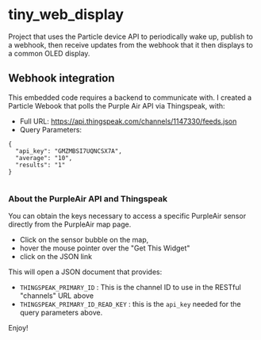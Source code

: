 # tiny_web_display

Project that uses the Particle device API to periodically 
wake up, publish to a webhook, then receive updates from 
the webhook that it then displays to a common OLED display.


## Webhook integration

This embedded code requires a backend to communicate with.
I created a Particle Webook that polls the 
Purple Air API via Thingspeak, with:

- Full URL: https://api.thingspeak.com/channels/1147330/feeds.json
- Query Parameters:
```
{
  "api_key": "GMZMBSI7UQNCSX7A",
  "average": "10",
  "results": "1"
}
          
```
### About the PurpleAir API and Thingspeak

You can obtain the keys necessary to access a specific 
PurpleAir sensor directly from the PurpleAir map page.
- Click on the sensor bubble on the map, 
- hover the mouse pointer over the "Get This Widget"
- click on the JSON link

This will open a JSON document that provides:
- `THINGSPEAK_PRIMARY_ID` : This is the channel ID to use in the RESTful "channels" URL above
- `THINGSPEAK_PRIMARY_ID_READ_KEY` : this is the `api_key` needed for the query parameters above.

Enjoy!

